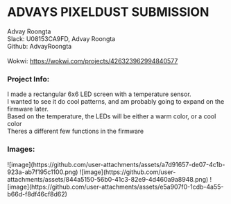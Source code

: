 <h1>ADVAYS PIXELDUST SUBMISSION</h1>


Advay Roongta <br>
Slack: U08153CA9FD, Advay Roongta<br>
Github: AdvayRoongta<br>
<br>
Wokwi: https://wokwi.com/projects/426323962994840577<br>
<h3>Project Info:</h3>
I made a rectangular 6x6 LED screen with a temperature sensor. <br>
I wanted to see it do cool patterns, and am probably going to expand on the firmware later.<br>
Based on the temperature, the LEDs will be either a warm color, or a cool color<br>
Theres a different few functions in the firmware<br>
<h3>Images:</h3>
![image](https://github.com/user-attachments/assets/a7d91657-de07-4c1b-923a-ab7f195c1100.png)
![image](https://github.com/user-attachments/assets/844a5150-56b0-41c3-82e9-4d460a9a8948.png)
![image](https://github.com/user-attachments/assets/e5a907f0-1cdb-4a55-b66d-f8df46cf8d62)


